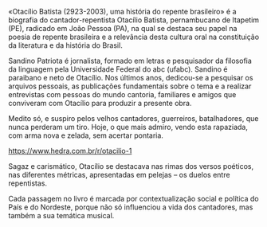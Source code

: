«Otacílio Batista (2923-2003), uma história do repente brasileiro» é a biografia do cantador-repentista Otacílio Batista, pernambucano de Itapetim (PE), radicado em João Pessoa (PA), na qual se destaca seu papel na poesia de repente brasileira e a relevância desta cultura oral na constituição da literatura e da história do Brasil. 

Sandino Patriota é jornalista, formado em letras e pesquisador da filosofia da linguagem pela Universidade Federal do abc (ufabc). Sandino é paraibano e neto de Otacílio. Nos últimos anos, dedicou-se a pesquisar os arquivos pessoais, as publicações fundamentais sobre o tema e a realizar entrevistas com pessoas do mundo cantoria, familiares e amigos que conviveram com Otacílio para produzir a presente obra.


Medito só, e suspiro
pelos velhos cantadores,
guerreiros, batalhadores,
que nunca perderam um tiro.
Hoje, o que mais admiro,
vendo esta rapaziada,
com arma nova e zelada,
sem acertar pontaria.

https://www.hedra.com.br/r/otacilio-1




Sagaz e carismático, Otacílio se destacava nas rimas dos versos poéticos, nas diferentes métricas, apresentadas em pelejas – os duelos entre repentistas.

Cada passagem no livro é marcada por contextualização social e política do País e do Nordeste, porque não só influenciou a vida dos cantadores, mas também a sua temática musical.